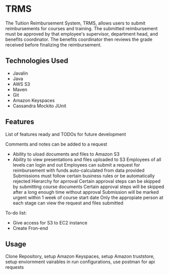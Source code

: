# TRMS
The Tuition Reimbursement System, TRMS, allows users to submit reimbursements for courses and training. The submitted reimbursement must be approved by that employee's supervisor, department head, and benefits coordinator. The benefits coordinator then reviews the grade received before finalizing the reimbursement.
## Technologies Used

* Javalin
* Java
* AWS S3
* Maven
* Git
* Amazon Keyspaces
* Cassandra
Mockito
JUnit

## Features

List of features ready and TODOs for future development

Comments and notes can be added to a request
* Ability to uload documents and files to Amazon S3
* Ability to view presentations and files uploaded to S3
Employees of all levels can login and out
Employees can submit a request for reimbursement with funds auto-calculated from data provided
Submissions must follow certain business rules or be automatically rejected
Hierarchy for aprroval
Certain approval steps can be skipped by submitting course documents
Certain approval steps will be skipped after a long enough time without approval
Submission will be marked urgent within 1 week of course start date
Only the appropiate person at each stage can view the request and files submitted

To-do list:
* Give access for S3 to EC2 instance
* Create Fron-end

## Usage

Clone Repository, setup Amazon Keyspaces, setup Amazon truststore, setup enviornment vairables in run configurations, use postman for api requests
